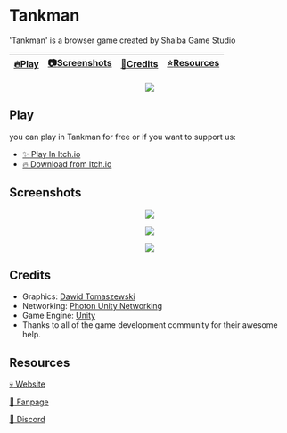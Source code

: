 # Tankman

'Tankman' is a browser game created by Shaiba Game Studio

| [:fire:Play](#Play) | [:camera:Screenshots](#screenshots) | [:wrench:Credits](#credits) | [:star:Resources](#resources) |
| ----- | ----------- | ----------- | ----------- |

<p align="center">
  <img src="https://img.itch.zone/aW1nLzIyMjQxNzgucG5n/original/sI%2B84Y.png" />
</p>

## Play

you can play in Tankman for free or if you want to support us:

- [:sparkles: Play In Itch.io](https://shaibagamestudio.itch.io/tankman)
- [:fire: Download from Itch.io](https://shaibagamestudio.itch.io/tankman/purchase)


## Screenshots

<p align="center">
  <img src="https://img.itch.zone/aW1hZ2UvMzA2NjIxLzE4MjYxMjEucG5n/original/JIS0uG.png" />
</p>

<p align="center">
  <img src="https://scontent-frx5-1.xx.fbcdn.net/v/t1.0-9/64653555_580027752522111_6061389591389143040_o.png?_nc_cat=107&_nc_ht=scontent-frx5-1.xx&oh=4506f3a003579d78ec300efd9a479b12&oe=5D893C58" />
</p>

<p align="center">
  <img src="https://img.itch.zone/aW1hZ2UvMzA2NjIxLzIwNDc1MTgucG5n/original/7iZ%2F8x.png" />
</p>

## Credits

- Graphics: [Dawid Tomaszewski](https://praetorianshaxo.wixsite.com/haxo-game-studios)
- Networking: [Photon Unity Networking](https://www.photonengine.com/pun)
- Game Engine: [Unity](https://unity3d.com/)
- Thanks to all of the game development community for their awesome help.

## Resources
[:skull: Website](https://shaibagamestudio.itch.io/)

[:blue_heart: Fanpage](https://www.facebook.com/ShaibaGameStudio)

[:ghost: Discord](https://discord.gg/XWjGTN)
